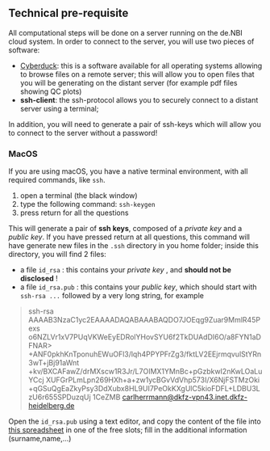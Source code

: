 ## Technical pre-requisite

All computational steps will be done on a server running on the de.NBI cloud system.
In order to connect to the server, you will use two pieces of software:

* [Cyberduck](https://cyberduck.io/): this is a software available for all operating systems allowing to browse files on a remote server; this will allow you to open files that you will be generating on the distant server (for example pdf files showing QC plots)
* **ssh-client**: the ssh-protocol allows you to securely connect to a distant server using a terminal; 

In addition, you will need to generate a pair of ssh-keys which will allow you to connect to the server without a password! 

### MacOS

If you are using macOS, you have a native terminal environment, with all required commands, like `ssh`.

1. open a terminal (the black window)
2. type the following command: `ssh-keygen`
3. press return for all the questions

This will generate a pair of **ssh keys**, composed of a *private key* and a *public key*. If you have pressed return at all questions, this command will have generate new files in the `.ssh` directory in you home folder; inside this directory, you will find 2 files:

* a file `id_rsa` : this contains your *private key* , and **should not be disclosed** !
* a file `id_rsa.pub` : this contains your *public key*, which should start with `ssh-rsa ...` followed by a very long string, for example
> ssh-rsa AAAAB3NzaC1yc2EAAAADAQABAAABAQDO7JOEqg9Zuar9MmlR45Pexs
> o6NZLVr1xV7PUqVKWeEyEDRolYHovSYU6f2TkDUAdDI6O/a8FYN1aDFNAR>
> +ANF0pkhKnTponuhEWuOFl3/lqh4PPYPFrZg3/fktLV2EEjrmqvulStYRn3wT+jBj91aWnt
> +kv/BXCAFawZ/drMXscw1R3Jr/L7OIMX1YMnBc+pGzbkwI2nKwLOaLuYCcj
> XUFGrPLmLpn269HXh+a+zw1ycBGvVdVhp573I/X6NjFSTMzOki
> +qGSuQgEaZkyPsy3DdXubx8HL9UI7PeOkKXgUlC5kioFDFL+LDBU3LzU6r655SPDuzqUj
> 1CeZMB carlherrmann@dkfz-vpn43.inet.dkfz-heidelberg.de

Open the `id_rsa.pub` using a text editor, and copy the content of the file into [this spreadsheet](https://docs.google.com/spreadsheets/d/10_Xo75mFgg80Vs6R9Q4Dhth3INDV21heSdoopFPrr5o/edit?usp=sharing) in one of the  free slots; fill in the additional information (surname,name,...)


